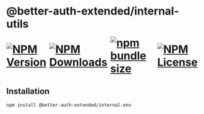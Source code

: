 <h1>
    @better-auth-extended/internal-utils
    <div style="display:flex;align-items:center;gap:0.5rem;margin-top:1rem;margin-bottom:0.5rem" aria-hidden="true">
        <a href="https://www.npmjs.com/package/@better-auth-extended/internal-utils">
          <img alt="NPM Version" src="https://img.shields.io/npm/v/@better-auth-extended/internal-utils?style=flat-square">
        </a>
        <a href="https://www.npmjs.com/package/@better-auth-extended/internal-utils">
          <img alt="NPM Downloads" src="https://img.shields.io/npm/dm/@better-auth-extended/internal-utils?style=flat-square">
        </a>
        <a href="#">
          <img alt="npm bundle size" src="https://img.shields.io/bundlephobia/min/@better-auth-extended/internal-utils?style=flat-square">
        </a>
        <a href="https://github.com/better-auth-extended/better-auth-extended/blob/main/packages/plugins/internal-utils/LICENSE.md">
          <img alt="NPM License" src="https://img.shields.io/npm/l/@better-auth-extended/internal-utils?style=flat-square">
        </a>
    </div>
</h1>

## Installation

```bash
npm install @better-auth-extended/internal-env
```
